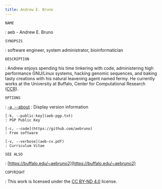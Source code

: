 ```yaml
---
title: Andrew E. Bruno
---
```


`NAME`

:   aeb - Andrew E. Bruno

`SYNOPSIS`

:   software engineer, system administrator, bioinformatician

`DESCRIPTION`

:   Andrew enjoys spending his time tinkering with code, administering high
    performance GNU/Linux systems, hacking genomic sequences, and baking tasty
    creations with his natural leavening agent named fermy. He currently works 
    at the University at Buffalo, Center for Computational Research 
    ([CCR](https://buffalo.edu/ccr)). 

`OPTIONS`

:   [-a, --about](index.md)
    : Display version information

    [-k, --public-key](aeb-pgp.txt)
    : PGP Public Key

    [-c, --code](https://github.com/aebruno)
    : Free software

    [-v, --verbose](aeb-cv.pdf)
    : Curriculum Vitae

`SEE ALSO`

: [https://buffalo.edu/~aebruno2](https://buffalo.edu/~aebruno2)

`COPYRIGHT`

: This work is licensed under the [CC BY-ND 4.0](https://creativecommons.org/licenses/by-nd/4.0/) license. 
